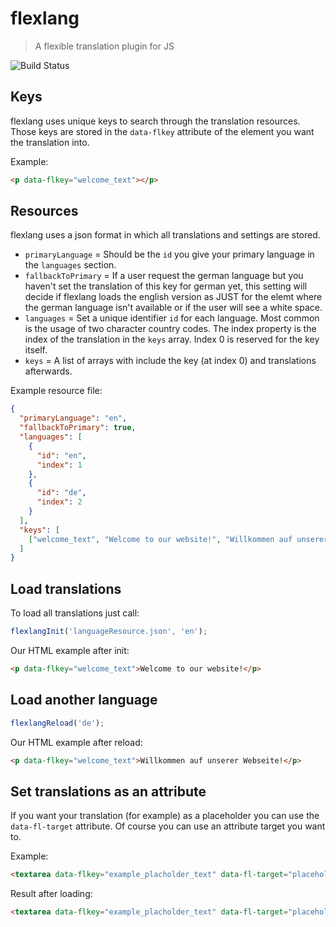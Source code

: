 # flexlang
> A flexible translation plugin for JS

![Build Status](https://travis-ci.org/harwoeck/flexlang.svg?branch=master)

## Keys
flexlang uses unique keys to search through the translation resources. Those keys are stored in the `data-flkey` attribute of the element you want the translation into.

Example:
```html
<p data-flkey="welcome_text"></p>
```

## Resources
flexlang uses a json format in which all translations and settings are stored.
* `primaryLanguage` = Should be the `id` you give your primary language in the `languages` section.
* `fallbackToPrimary` = If a user request the german language but you haven't set the translation of this key for german yet, this setting will decide if flexlang loads the english version as JUST for the elemt where the german language isn't available or if the user will see a white space.
* `languages` = Set a unique identifier `id` for each language. Most common is the usage of two character country codes. The index property is the index of the translation in the `keys` array. Index 0 is reserved for the key itself.
* `keys` = A list of arrays with include the key (at index 0) and translations afterwards.

Example resource file:
```json
{
  "primaryLanguage": "en",
  "fallbackToPrimary": true,
  "languages": [
    {
      "id": "en",
      "index": 1
    },
    {
      "id": "de",
      "index": 2
    }
  ],
  "keys": [
    ["welcome_text", "Welcome to our website!", "Willkommen auf unserer Webseite!"]
  ]
}
```

## Load translations
To load all translations just call:
```javascript
flexlangInit('languageResource.json', 'en');
```
Our HTML example after init:
```html
<p data-flkey="welcome_text">Welcome to our website!</p>
```

## Load another language
```javascript
flexlangReload('de');
```
Our HTML example after reload:
```html
<p data-flkey="welcome_text">Willkommen auf unserer Webseite!</p>
```

## Set translations as an attribute
If you want your translation (for example) as a placeholder you can use the `data-fl-target` attribute. Of course you can use an attribute target you want to.

Example:
```html
<textarea data-flkey="example_placholder_text" data-fl-target="placeholder"></textarea>
```

Result after loading:
```html
<textarea data-flkey="example_placholder_text" data-fl-target="placeholder" placeholder="This is just an example text! Write your own ..."></textarea>
```
